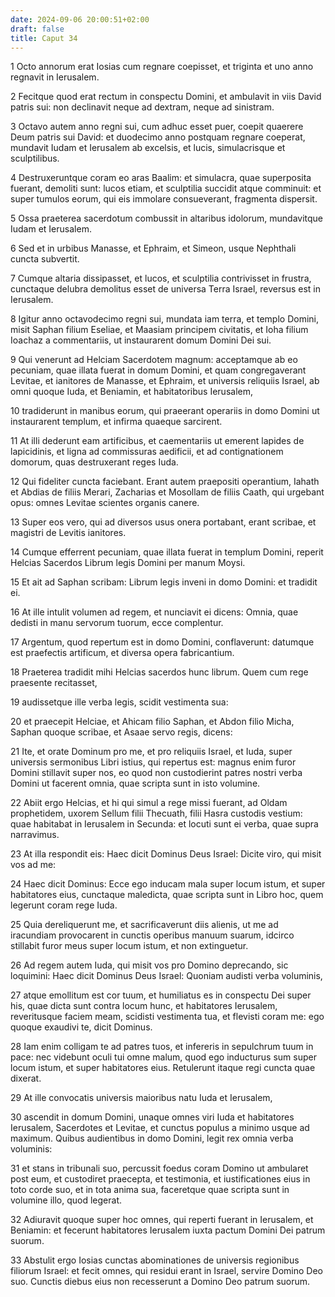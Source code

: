```yaml
---
date: 2024-09-06 20:00:51+02:00
draft: false
title: Caput 34
---
```





1 Octo annorum erat Iosias cum regnare coepisset, et triginta et uno anno regnavit in Ierusalem.

2 Fecitque quod erat rectum in conspectu Domini, et ambulavit in viis David patris sui: non declinavit neque ad dextram, neque ad sinistram.

3 Octavo autem anno regni sui, cum adhuc esset puer, coepit quaerere Deum patris sui David: et duodecimo anno postquam regnare coeperat, mundavit Iudam et Ierusalem ab excelsis, et lucis, simulacrisque et sculptilibus.

4 Destruxeruntque coram eo aras Baalim: et simulacra, quae superposita fuerant, demoliti sunt: lucos etiam, et sculptilia succidit atque comminuit: et super tumulos eorum, qui eis immolare consueverant, fragmenta dispersit.

5 Ossa praeterea sacerdotum combussit in altaribus idolorum, mundavitque Iudam et Ierusalem.

6 Sed et in urbibus Manasse, et Ephraim, et Simeon, usque Nephthali cuncta subvertit.

7 Cumque altaria dissipasset, et lucos, et sculptilia contrivisset in frustra, cunctaque delubra demolitus esset de universa Terra Israel, reversus est in Ierusalem.

8 Igitur anno octavodecimo regni sui, mundata iam terra, et templo Domini, misit Saphan filium Eseliae, et Maasiam principem civitatis, et Ioha filium Ioachaz a commentariis, ut instaurarent domum Domini Dei sui.

9 Qui venerunt ad Helciam Sacerdotem magnum: acceptamque ab eo pecuniam, quae illata fuerat in domum Domini, et quam congregaverant Levitae, et ianitores de Manasse, et Ephraim, et universis reliquiis Israel, ab omni quoque Iuda, et Beniamin, et habitatoribus Ierusalem,

10 tradiderunt in manibus eorum, qui praeerant operariis in domo Domini ut instaurarent templum, et infirma quaeque sarcirent.

11 At illi dederunt eam artificibus, et caementariis ut emerent lapides de lapicidinis, et ligna ad commissuras aedificii, et ad contignationem domorum, quas destruxerant reges Iuda.

12 Qui fideliter cuncta faciebant. Erant autem praepositi operantium, Iahath et Abdias de filiis Merari, Zacharias et Mosollam de filiis Caath, qui urgebant opus: omnes Levitae scientes organis canere.

13 Super eos vero, qui ad diversos usus onera portabant, erant scribae, et magistri de Levitis ianitores.

14 Cumque efferrent pecuniam, quae illata fuerat in templum Domini, reperit Helcias Sacerdos Librum legis Domini per manum Moysi.

15 Et ait ad Saphan scribam: Librum legis inveni in domo Domini: et tradidit ei.

16 At ille intulit volumen ad regem, et nunciavit ei dicens: Omnia, quae dedisti in manu servorum tuorum, ecce complentur.

17 Argentum, quod repertum est in domo Domini, conflaverunt: datumque est praefectis artificum, et diversa opera fabricantium.

18 Praeterea tradidit mihi Helcias sacerdos hunc librum. Quem cum rege praesente recitasset,

19 audissetque ille verba legis, scidit vestimenta sua:

20 et praecepit Helciae, et Ahicam filio Saphan, et Abdon filio Micha, Saphan quoque scribae, et Asaae servo regis, dicens:

21 Ite, et orate Dominum pro me, et pro reliquiis Israel, et Iuda, super universis sermonibus Libri istius, qui repertus est: magnus enim furor Domini stillavit super nos, eo quod non custodierint patres nostri verba Domini ut facerent omnia, quae scripta sunt in isto volumine.

22 Abiit ergo Helcias, et hi qui simul a rege missi fuerant, ad Oldam prophetidem, uxorem Sellum filii Thecuath, filii Hasra custodis vestium: quae habitabat in Ierusalem in Secunda: et locuti sunt ei verba, quae supra narravimus.

23 At illa respondit eis: Haec dicit Dominus Deus Israel: Dicite viro, qui misit vos ad me:

24 Haec dicit Dominus: Ecce ego inducam mala super locum istum, et super habitatores eius, cunctaque maledicta, quae scripta sunt in Libro hoc, quem legerunt coram rege Iuda.

25 Quia dereliquerunt me, et sacrificaverunt diis alienis, ut me ad iracundiam provocarent in cunctis operibus manuum suarum, idcirco stillabit furor meus super locum istum, et non extinguetur.

26 Ad regem autem Iuda, qui misit vos pro Domino deprecando, sic loquimini: Haec dicit Dominus Deus Israel: Quoniam audisti verba voluminis,

27 atque emollitum est cor tuum, et humiliatus es in conspectu Dei super his, quae dicta sunt contra locum hunc, et habitatores Ierusalem, reveritusque faciem meam, scidisti vestimenta tua, et flevisti coram me: ego quoque exaudivi te, dicit Dominus.

28 Iam enim colligam te ad patres tuos, et infereris in sepulchrum tuum in pace: nec videbunt oculi tui omne malum, quod ego inducturus sum super locum istum, et super habitatores eius. Retulerunt itaque regi cuncta quae dixerat.

29 At ille convocatis universis maioribus natu Iuda et Ierusalem,

30 ascendit in domum Domini, unaque omnes viri Iuda et habitatores Ierusalem, Sacerdotes et Levitae, et cunctus populus a minimo usque ad maximum. Quibus audientibus in domo Domini, legit rex omnia verba voluminis:

31 et stans in tribunali suo, percussit foedus coram Domino ut ambularet post eum, et custodiret praecepta, et testimonia, et iustificationes eius in toto corde suo, et in tota anima sua, faceretque quae scripta sunt in volumine illo, quod legerat.

32 Adiuravit quoque super hoc omnes, qui reperti fuerant in Ierusalem, et Beniamin: et fecerunt habitatores Ierusalem iuxta pactum Domini Dei patrum suorum.

33 Abstulit ergo Iosias cunctas abominationes de universis regionibus filiorum Israel: et fecit omnes, qui residui erant in Israel, servire Domino Deo suo. Cunctis diebus eius non recesserunt a Domino Deo patrum suorum.

